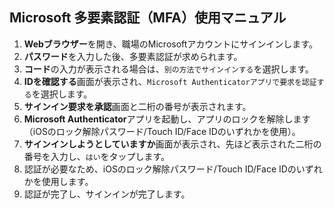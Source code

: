 ## Microsoft  多要素認証（MFA）使用マニュアル

1. **Webブラウザー**を開き、職場のMicrosoftアカウントにサインインします。
2. **パスワード**を入力した後、多要素認証が求められます。
3. **コード**の入力が表示される場合は、`別の方法でサインインする`を選択します。
4. **IDを確認する**画面が表示され、`Microsoft Authenticatorアプリで要求を認証する`を選択します。
5. **サインイン要求を承認**画面と二桁の番号が表示されます。
6. **Microsoft Authenticator**アプリを起動し、アプリのロックを解除します（iOSのロック解除パスワード/Touch ID/Face IDのいずれかを使用）。
7. **サインインしようとしていますか**画面が表示され、先ほど表示された二桁の番号を入力し、`はい`をタップします。
8. 認証が必要なため、iOSのロック解除パスワード/Touch ID/Face IDのいずれかを使用します。
9. 認証が完了し、サインインが完了します。

